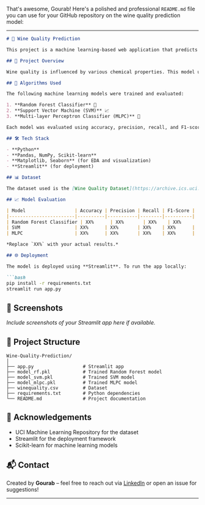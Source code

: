 That's awesome, Gourab! Here's a polished and professional `README.md` file you can use for your GitHub repository on the wine quality prediction model:

---

```markdown
# 🍷 Wine Quality Prediction

This project is a machine learning-based web application that predicts the quality of wine based on physicochemical features. It leverages multiple classification algorithms and is deployed using Streamlit for an interactive user experience.

## 🚀 Project Overview

Wine quality is influenced by various chemical properties. This model uses supervised learning to classify wine samples into quality categories. The application allows users to input wine characteristics and receive a predicted quality score.

## 🧠 Algorithms Used

The following machine learning models were trained and evaluated:

1. **Random Forest Classifier** 🌲  
2. **Support Vector Machine (SVM)** 📈  
3. **Multi-layer Perceptron Classifier (MLPC)** 🧠

Each model was evaluated using accuracy, precision, recall, and F1-score to determine the best-performing algorithm.

## 🛠️ Tech Stack

- **Python**
- **Pandas, NumPy, Scikit-learn**
- **Matplotlib, Seaborn** (for EDA and visualization)
- **Streamlit** (for deployment)

## 📊 Dataset

The dataset used is the [Wine Quality Dataset](https://archive.ics.uci.edu/ml/datasets/Wine+Quality) from the UCI Machine Learning Repository. It contains physicochemical attributes of red and white wine samples along with quality ratings.

## 📈 Model Evaluation

| Model                  | Accuracy | Precision | Recall | F1-Score |
|------------------------|----------|-----------|--------|----------|
| Random Forest Classifier | XX%      | XX%       | XX%    | XX%      |
| SVM                    | XX%      | XX%       | XX%    | XX%      |
| MLPC                   | XX%      | XX%       | XX%    | XX%      |

*Replace `XX%` with your actual results.*

## 🌐 Deployment

The model is deployed using **Streamlit**. To run the app locally:

```bash
pip install -r requirements.txt
streamlit run app.py
```

## 📸 Screenshots

*Include screenshots of your Streamlit app here if available.*

## 📁 Project Structure

```
Wine-Quality-Prediction/
│
├── app.py                  # Streamlit app
├── model_rf.pkl            # Trained Random Forest model
├── model_svm.pkl           # Trained SVM model
├── model_mlpc.pkl          # Trained MLPC model
├── winequality.csv         # Dataset
├── requirements.txt        # Python dependencies
└── README.md               # Project documentation
```

## 🙌 Acknowledgements

- UCI Machine Learning Repository for the dataset
- Streamlit for the deployment framework
- Scikit-learn for machine learning models

## 📬 Contact

Created by **Gourab** – feel free to reach out via [LinkedIn](http://www.linkedin.com/in/gourab-biswas-202818222) or open an issue for suggestions!

---


